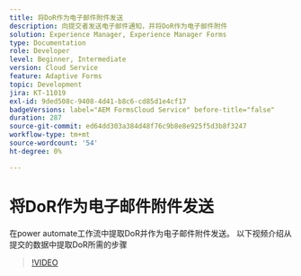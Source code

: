 ```yaml
---
title: 将DoR作为电子邮件附件发送
description: 向提交者发送电子邮件通知，并将DoR作为电子邮件附件
solution: Experience Manager, Experience Manager Forms
type: Documentation
role: Developer
level: Beginner, Intermediate
version: Cloud Service
feature: Adaptive Forms
topic: Development
jira: KT-11019
exl-id: 9ded508c-9408-4d41-b8c6-cd85d1e4cf17
badgeVersions: label="AEM FormsCloud Service" before-title="false"
duration: 287
source-git-commit: ed64dd303a384d48f76c9b8e8e925f5d3b8f3247
workflow-type: tm+mt
source-wordcount: '54'
ht-degree: 0%

---
```


# 将DoR作为电子邮件附件发送

在power automate工作流中提取DoR并作为电子邮件附件发送。
以下视频介绍从提交的数据中提取DoR所需的步骤
>[!VIDEO](https://video.tv.adobe.com/v/346731?quality=12&learn=on)
